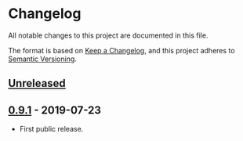 # Changelog

All notable changes to this project are documented in this file.

The format is based on [Keep a Changelog](https://keepachangelog.com/en/1.0.0/),
and this project adheres to [Semantic Versioning](https://semver.org/spec/v2.0.0.html).

## [Unreleased]


## [0.9.1] - 2019-07-23

- First public release.

[Unreleased]: https://github.com/ipregistry/ipregistry-javascript/compare/0.9.1...HEAD
[0.9.1]: https://github.com/ipregistry/ipregistry-javascript/releases/tag/0.9.1
